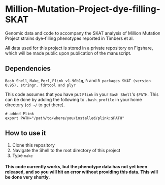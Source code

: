 # Million-Mutation-Project-dye-filling-SKAT

Genomic data and code to accompany the SKAT analysis of Million Mutation Project strains 
dye-filling phenotypes reported in Timbers et al.

All data used for this project is stored in a private repository on Figshare, which will 
be made public upon publication of the manuscript.

## Dependencies

`Bash Shell`, `Make`, `Perl`, `Plink v1.90b1g`, `R` and `R packages SKAT (version 0.95), stringr, fdrtool and plyr`

This code assumes that you have put `Plink` in your `Bash Shell`'s `$PATH`. This can be 
done by adding the following to `.bash_profile` in your home directory (`cd ~/` to get 
there).

~~~
# added Plink
export PATH="/path/to/where/you/installed/plink:$PATH"
~~~

## How to use it

1. Clone this repository
2. Navigate the Shell to the root directory of this project
3. Type `make`

#### This code currently works, but the phenotype data has not yet been released, and so you will hit an error without providing this data. This will be done very shortly. 